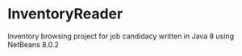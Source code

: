 # InventoryReader
Inventory browsing project for job candidacy
written in Java 8 using NetBeans 8.0.2
